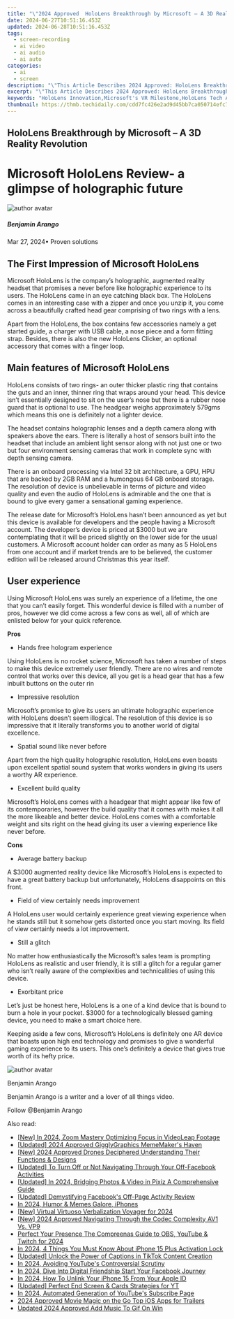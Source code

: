 ```yaml
---
title: "\"2024 Approved  HoloLens Breakthrough by Microsoft – A 3D Reality Revolution\""
date: 2024-06-27T10:51:16.453Z
updated: 2024-06-28T10:51:16.453Z
tags: 
  - screen-recording
  - ai video
  - ai audio
  - ai auto
categories: 
  - ai
  - screen
description: "\"This Article Describes 2024 Approved: HoloLens Breakthrough by Microsoft – A 3D Reality Revolution\""
excerpt: "\"This Article Describes 2024 Approved: HoloLens Breakthrough by Microsoft – A 3D Reality Revolution\""
keywords: "HoloLens Innovation,Microsoft's VR Milestone,HoloLens Tech Advancement,3D Reality Microsoft Halo,Virtual World Breakthrough,Microsoft HoloRevolution,Immersive 3D Technology"
thumbnail: https://thmb.techidaily.com/cdd7fc426e2ad9d45bb7ca050714efc7a5191159c61f1ffd4157c0d0a51c0306.jpg
---
```


## HoloLens Breakthrough by Microsoft – A 3D Reality Revolution

# Microsoft HoloLens Review- a glimpse of holographic future

![author avatar](https://images.wondershare.com/filmora/article-images/benjamin-arango-author.jpg)

##### Benjamin Arango

 Mar 27, 2024• Proven solutions

## The First Impression of Microsoft HoloLens

 Microsoft HoloLens is the company’s holographic, augmented reality headset that promises a never before like holographic experience to its users. The HoloLens came in an eye catching black box. The HoloLens comes in an interesting case with a zipper and once you unzip it, you come across a beautifully crafted head gear comprising of two rings with a lens.

 Apart from the HoloLens, the box contains few accessories namely a get started guide, a charger with USB cable, a nose piece and a form fitting strap. Besides, there is also the new HoloLens Clicker, an optional accessory that comes with a finger loop.

## Main features of Microsoft HoloLens

 HoloLens consists of two rings- an outer thicker plastic ring that contains the guts and an inner, thinner ring that wraps around your head. This device isn’t essentially designed to sit on the user’s nose but there is a rubber nose guard that is optional to use. The headgear weighs approximately 579gms which means this one is definitely not a lighter device.

 The headset contains holographic lenses and a depth camera along with speakers above the ears. There is literally a host of sensors built into the headset that include an ambient light sensor along with not just one or two but four environment sensing cameras that work in complete sync with depth sensing camera.

 There is an onboard processing via Intel 32 bit architecture, a GPU, HPU that are backed by 2GB RAM and a humongous 64 GB onboard storage. The resolution of device is unbelievable in terms of picture and video quality and even the audio of HoloLens is admirable and the one that is bound to give every gamer a sensational gaming experience.

 The release date for Microsoft’s HoloLens hasn’t been announced as yet but this device is available for developers and the people having a Microsoft account. The developer’s device is priced at $3000 but we are contemplating that it will be priced slightly on the lower side for the usual customers. A Microsoft account holder can order as many as 5 HoloLens from one account and if market trends are to be believed, the customer edition will be released around Christmas this year itself.

## User experience

 Using Microsoft HoloLens was surely an experience of a lifetime, the one that you can’t easily forget. This wonderful device is filled with a number of pros, however we did come across a few cons as well, all of which are enlisted below for your quick reference.

**Pros**

* Hands free hologram experience

 Using HoloLens is no rocket science, Microsoft has taken a number of steps to make this device extremely user friendly. There are no wires and remote control that works over this device, all you get is a head gear that has a few inbuilt buttons on the outer rin

* Impressive resolution

 Microsoft’s promise to give its users an ultimate holographic experience with HoloLens doesn’t seem illogical. The resolution of this device is so impressive that it literally transforms you to another world of digital excellence.

* Spatial sound like never before

 Apart from the high quality holographic resolution, HoloLens even boasts upon excellent spatial sound system that works wonders in giving its users a worthy AR experience.

* Excellent build quality

 Microsoft’s HoloLens comes with a headgear that might appear like few of its contemporaries, however the build quality that it comes with makes it all the more likeable and better device. HoloLens comes with a comfortable weight and sits right on the head giving its user a viewing experience like never before.

**Cons**

* Average battery backup

 A $3000 augmented reality device like Microsoft’s HoloLens is expected to have a great battery backup but unfortunately, HoloLens disappoints on this front.

* Field of view certainly needs improvement

 A HoloLens user would certainly experience great viewing experience when he stands still but it somehow gets distorted once you start moving. Its field of view certainly needs a lot improvement.

* Still a glitch

 No matter how enthusiastically the Microsoft’s sales team is prompting HoloLens as realistic and user friendly, it is still a glitch for a regular gamer who isn’t really aware of the complexities and technicalities of using this device.

* Exorbitant price

 Let’s just be honest here, HoloLens is a one of a kind device that is bound to burn a hole in your pocket. $3000 for a technologically blessed gaming device, you need to make a smart choice here.

 Keeping aside a few cons, Microsoft’s HoloLens is definitely one AR device that boasts upon high end technology and promises to give a wonderful gaming experience to its users. This one’s definitely a device that gives true worth of its hefty price.

![author avatar](https://images.wondershare.com/filmora/article-images/benjamin-arango-author.jpg)

Benjamin Arango

Benjamin Arango is a writer and a lover of all things video.

Follow @Benjamin Arango


<ins class="adsbygoogle"
     style="display:block"
     data-ad-format="autorelaxed"
     data-ad-client="ca-pub-7571918770474297"
     data-ad-slot="1223367746"></ins>



<ins class="adsbygoogle"
     style="display:block"
     data-ad-client="ca-pub-7571918770474297"
     data-ad-slot="8358498916"
     data-ad-format="auto"
     data-full-width-responsive="true"></ins>


<span class="atpl-alsoreadstyle">Also read:</span>
<div><ul>
<li><a href="https://article-posts.techidaily.com/new-in-2024-zoom-mastery-optimizing-focus-in-videoleap-footage/"><u>[New] In 2024, Zoom Mastery  Optimizing Focus in VideoLeap Footage</u></a></li>
<li><a href="https://article-posts.techidaily.com/updated-2024-approved-gigglygraphics-mememakers-haven/"><u>[Updated] 2024 Approved  GigglyGraphics  MemeMaker's Haven</u></a></li>
<li><a href="https://article-posts.techidaily.com/new-2024-approved-drones-deciphered-understanding-their-functions-and-designs/"><u>[New] 2024 Approved  Drones Deciphered  Understanding Their Functions & Designs</u></a></li>
<li><a href="https://article-posts.techidaily.com/updated-to-turn-off-or-not-navigating-through-your-off-facebook-activities/"><u>[Updated] To Turn Off or Not  Navigating Through Your Off-Facebook Activities</u></a></li>
<li><a href="https://article-posts.techidaily.com/updated-in-2024-bridging-photos-and-video-in-pixiz-a-comprehensive-guide/"><u>[Updated] In 2024, Bridging Photos & Video in Pixiz  A Comprehensive Guide</u></a></li>
<li><a href="https://article-posts.techidaily.com/updated-demystifying-facebooks-off-page-activity-review/"><u>[Updated] Demystifying Facebook's Off-Page Activity Review</u></a></li>
<li><a href="https://article-posts.techidaily.com/in-2024-humor-and-memes-galore-iphones/"><u>In 2024, Humor & Memes Galore, iPhones</u></a></li>
<li><a href="https://article-posts.techidaily.com/new-virtual-virtuoso-verbalization-voyager-for-2024/"><u>[New] Virtual Virtuoso Verbalization Voyager for 2024</u></a></li>
<li><a href="https://article-posts.techidaily.com/new-2024-approved-navigating-through-the-codec-complexity-av1-vs-vp9/"><u>[New] 2024 Approved  Navigating Through the Codec Complexity  AV1 Vs. VP9</u></a></li>
<li><a href="https://video-screen-grab.techidaily.com/perfect-your-presence-the-compreenas-guide-to-obs-youtube-and-twitch-for-2024/"><u>Perfect Your Presence  The Compreenas Guide to OBS, YouTube & Twitch for 2024</u></a></li>
<li><a href="https://activate-lock.techidaily.com/in-2024-4-things-you-must-know-about-iphone-15-plus-activation-lock-by-drfone-ios/"><u>In 2024, 4 Things You Must Know About iPhone 15 Plus Activation Lock</u></a></li>
<li><a href="https://tiktok-video-recordings.techidaily.com/updated-unlock-the-power-of-captions-in-tiktok-content-creation/"><u>[Updated] Unlock the Power of Captions in TikTok Content Creation</u></a></li>
<li><a href="https://youtube-clips.techidaily.com/in-2024-avoiding-youtubes-controversial-scrutiny/"><u>In 2024, Avoiding YouTube's Controversial Scrutiny</u></a></li>
<li><a href="https://facebook-video-content.techidaily.com/in-2024-dive-into-digital-friendship-start-your-facebook-journey/"><u>In 2024, Dive Into Digital Friendship  Start Your Facebook Journey</u></a></li>
<li><a href="https://apple-account.techidaily.com/in-2024-how-to-unlink-your-iphone-15-from-your-apple-id-by-drfone-ios/"><u>In 2024, How To Unlink Your iPhone 15 From Your Apple ID</u></a></li>
<li><a href="https://youtube-docs.techidaily.com/ed-perfect-end-screen-and-cards-strategies-for-yt/"><u>[Updated] Perfect End Screen & Cards Strategies for YT</u></a></li>
<li><a href="https://youtube-clips.techidaily.com/in-2024-automated-generation-of-youtubes-subscribe-page/"><u>In 2024, Automated Generation of YouTube's Subscribe Page</u></a></li>
<li><a href="https://ai-driven-video-production.techidaily.com/2024-approved-movie-magic-on-the-go-top-ios-apps-for-trailers/"><u>2024 Approved Movie Magic on the Go Top iOS Apps for Trailers</u></a></li>
<li><a href="https://audio-shaping.techidaily.com/updated-2024-approved-add-music-to-gif-on-win/"><u>Updated 2024 Approved Add Music To Gif On Win</u></a></li>
</ul></div>
